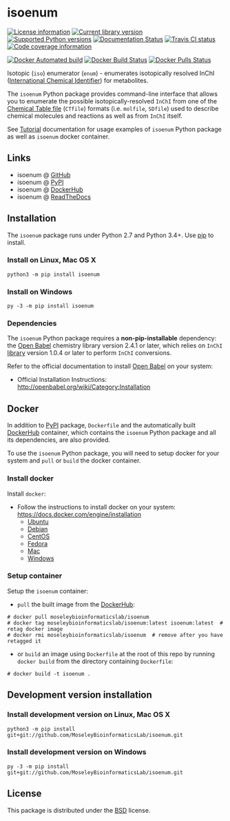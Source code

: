 # isoenum

[![License information](https://img.shields.io/pypi/l/isoenum.svg)](https://choosealicense.com/licenses/bsd-3-clause-clear/)
[![Current library version](https://img.shields.io/pypi/v/isoenum.svg)](https://pypi.org/project/isoenum)
[![Supported Python versions](https://img.shields.io/pypi/pyversions/isoenum.svg)](https://pypi.org/project/isoenum)
[![Documentation Status](https://readthedocs.org/projects/isoenum/badge/?version=latest)](http://isoenum.readthedocs.io/en/latest/?badge=latest)
[![Travis CI status](https://travis-ci.org/MoseleyBioinformaticsLab/isoenum.svg?branch=master)](https://travis-ci.org/MoseleyBioinformaticsLab/isoenum)
[![Code coverage information](https://codecov.io/gh/MoseleyBioinformaticsLab/isoenum/branch/master/graphs/badge.svg?branch=master)](https://codecov.io/gh/MoseleyBioinformaticsLab/isoenum)

[![Docker Automated build](https://img.shields.io/docker/automated/moseleybioinformaticslab/isoenum.svg)](https://github.com/MoseleyBioinformaticsLab/isoenum)
[![Docker Build Status](https://img.shields.io/docker/build/moseleybioinformaticslab/isoenum.svg)](https://hub.docker.com/r/moseleybioinformaticslab/isoenum/builds)
[![Docker Pulls Status](https://img.shields.io/docker/pulls/moseleybioinformaticslab/isoenum.svg)](https://hub.docker.com/r/moseleybioinformaticslab/isoenum)


Isotopic (``iso``) enumerator (``enum``) - enumerates isotopically resolved
InChI ([International Chemical Identifier](https://www.inchi-trust.org/)) for metabolites.

The ``isoenum`` Python package provides command-line interface that
allows you to enumerate the possible isotopically-resolved ``InChI`` from one of
the [Chemical Table file](https://en.wikipedia.org/wiki/Chemical_table_file) (``CTfile``) formats
(i.e. ``molfile``, ``SDfile``) used to describe chemical molecules and reactions as well as from ``InChI``
itself.

See [Tutorial](http://isoenum.readthedocs.io/en/latest/tutorial.html) documentation for
usage examples of ``isoenum`` Python package as well as ``isoenum`` docker container.


## Links

   * isoenum @ [GitHub](https://github.com/MoseleyBioinformaticsLab/isoenum)
   * isoenum @ [PyPI](https://pypi.org/project/isoenum)
   * isoenum @ [DockerHub](https://hub.docker.com/r/moseleybioinformaticslab/isoenum)
   * isoenum @ [ReadTheDocs](http://isoenum.readthedocs.io)


## Installation

The ``isoenum`` package runs under Python 2.7 and Python 3.4+. Use [pip](https://pip.pypa.io) to install.


### Install on Linux, Mac OS X

```
python3 -m pip install isoenum
```


### Install on Windows

```
py -3 -m pip install isoenum
```

### Dependencies

The ``isoenum`` Python package requires a **non-pip-installable** dependency: the
[Open Babel](http://openbabel.org) chemistry library version 2.4.1 or later,
which relies on ``InChI`` [library](https://www.inchi-trust.org/downloads) version 1.0.4 or later to perform ``InChI``
conversions.

Refer to the official documentation to install [Open Babel](http://openbabel.org) on your system:

   * Official Installation Instructions: http://openbabel.org/wiki/Category:Installation


## Docker

In addition to [PyPI](https://pypi.org/project/isoenum) package, ``Dockerfile`` and
the automatically built [DockerHub](https://hub.docker.com/r/moseleybioinformaticslab/isoenum)
container, which contains the ``isoenum`` Python package and all its dependencies, are 
also provided.

To use the ``isoenum`` Python package, you will need to setup docker for your system
and ``pull`` or ``build`` the docker container.

### Install docker

Install ``docker``:
   * Follow the instructions to install docker on your system: https://docs.docker.com/engine/installation
      * [Ubuntu](https://docs.docker.com/engine/installation/linux/docker-ce/ubuntu)
      * [Debian](https://docs.docker.com/engine/installation/linux/docker-ce/debian)
      * [CentOS](https://docs.docker.com/engine/installation/linux/docker-ce/centos)
      * [Fedora](https://docs.docker.com/engine/installation/linux/docker-ce/fedora)
      * [Mac](https://docs.docker.com/docker-for-mac/install)
      * [Windows](https://docs.docker.com/docker-for-windows/install)

### Setup container

Setup the ``isoenum`` container:
   * ``pull`` the built image from the [DockerHub](https://hub.docker.com/r/moseleybioinformaticslab/isoenum):
   ```
   # docker pull moseleybioinformaticslab/isoenum
   # docker tag moseleybioinformaticslab/isoenum:latest isoenum:latest  # retag docker image
   # docker rmi moseleybioinformaticslab/isoenum  # remove after you have retagged it
   ```
   * or ``build`` an image using ``Dockerfile`` at the root of this repo by running
     ``docker build`` from the directory containing ``Dockerfile``:
   ```
   # docker build -t isoenum .
   ```

## Development version installation

### Install development version on Linux, Mac OS X

```
python3 -m pip install git+git://github.com/MoseleyBioinformaticsLab/isoenum.git
```

### Install development version on Windows

```
py -3 -m pip install git+git://github.com/MoseleyBioinformaticsLab/isoenum.git
```

## License

This package is distributed under the [BSD](https://choosealicense.com/licenses/bsd-3-clause-clear) license.
